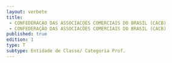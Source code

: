 ```yaml
---
layout: verbete
title:
 - CONFEDERACAO DAS ASSOCIACOES COMERCIAIS DO BRASIL (CACB)
 - CONFEDERAÇÃO DAS ASSOCIACÕES COMERCIAIS DO BRASIL (CACB)
published: true
edition: 1  
type: T
subtype: Entidade de Classe/ Categoria Prof.
---
```


